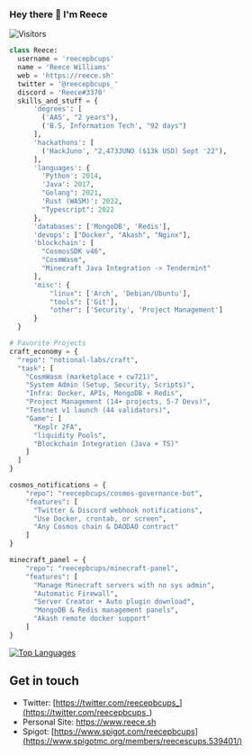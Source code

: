 ### Hey there 👋 I'm Reece
<!-- ![](https://raw.githubusercontent.com/reece/rafnixg/master/header.jpeg) -->
![Visitors](https://visitor-badge.laobi.icu/badge?page_id=reecepbcups)

```python
class Reece:
  username = 'reecepbcups'
  name = 'Reece Williams'
  web = 'https://reece.sh'
  twitter = '@reecepbcups_'
  discord = 'Reece#3370'
  skills_and_stuff = {
      'degrees': [
        ('AAS', "2 years"), 
        ('B.S, Information Tech', "92 days")
      ],
      'hackathons': [
        ('HackJuno', "2,473JUNO ($13k USD) Sept '22"),         
      ],
      'languages': {
        'Python': 2014,
        'Java': 2017,
        "Golang": 2021,
        'Rust (WASM)': 2022, 
        "Typescript": 2022
      },
      'databases': ['MongoDB', 'Redis'],
      'devops': ["Docker", "Akash", "Nginx"],
      'blockchain': [
        "CosmosSDK v46", 
        "CosmWasm", 
        "Minecraft Java Integration -> Tendermint"
      ],
      'misc': {
          "linux": ['Arch', 'Debian/Ubuntu'],
          "tools": ['Git'],
          "other": ['Security', 'Project Management']
      }
  }

# Favorite Projects
craft_economy = {
  "repo": "notional-labs/craft",
  "task": [
    "CosmWasm (marketplace + cw721)",
    "System Admin (Setup, Security, Scripts)",
    "Infra: Docker, APIs, MongoDB + Redis",
    "Project Management (14+ projects, 5-7 Devs)",
    "Testnet v1 launch (44 validators)",
    "Game": [
      "Keplr 2FA",
      "liquidity Pools",
      "Blockchain Integration (Java + TS)"
    ]
  ]
}

cosmos_notifications = {
    "repo": "reecepbcups/cosmos-governance-bot",
    "features": [
      "Twitter & Discord webhook notifications",
      "Use Docker, crontab, or screen",
      "Any Cosmos chain & DAODAO contract"
    ]
}

minecraft_panel = {
    "repo": "reecepbcups/minecraft-panel",
    "features": [
      "Manage Minecraft servers with no sys admin",
      "Automatic Firewall",
      "Server Creator + Auto plugin download",
      "MongoDB & Redis management panels",
      "Akash remote docker support"
    ]
}

```

[![Top Languages](https://github-readme-stats.vercel.app/api/top-langs/?username=reecepbcups&layout=compact&theme=monokai)](https://github.com/anuraghazra/github-readme-stats)
 
## Get in touch
- Twitter: [https://twitter.com/reecepbcups_](https://twitter.com/reecepbcups_)
- Personal Site: https://www.reece.sh
- Spigot: [https://www.spigot.com/reecepbcups](https://www.spigotmc.org/members/reecescups.539401/)
